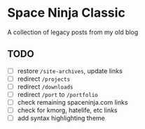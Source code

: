 # Space Ninja Classic

A collection of legacy posts from my old blog

## TODO

- [ ] restore `/site-archives`, update links
- [ ] redirect `/projects`
- [ ] redirect `/downloads`
- [ ] redirect `/port` to `/portfolio`
- [ ] check remaining spaceninja.com links
- [ ] check for kmorg, hatelife, etc links
- [ ] add syntax highlighting theme
